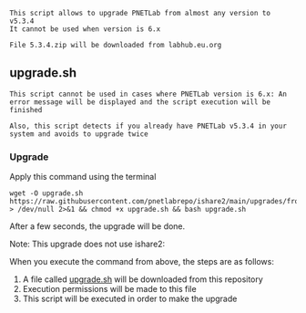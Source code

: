 ```linux
This script allows to upgrade PNETLab from almost any version to v5.3.4
It cannot be used when version is 6.x

File 5.3.4.zip will be downloaded from labhub.eu.org
```

## upgrade.sh

`This script cannot be used in cases where PNETLab version is 6.x: An error message will be displayed and the script execution will be finished`

`Also, this script detects if you already have PNETLab v5.3.4 in your system and avoids to upgrade twice`

### Upgrade

Apply this command using the terminal

```linux
wget -O upgrade.sh https://raw.githubusercontent.com/pnetlabrepo/ishare2/main/upgrades/from_any_to_5.3.4/upgrade.sh > /dev/null 2>&1 && chmod +x upgrade.sh && bash upgrade.sh
```

After a few seconds, the upgrade will be done.

Note: This upgrade does not use ishare2:

When you execute the command from above, the steps are as follows:

1) A file called [upgrade.sh](https://raw.githubusercontent.com/pnetlabrepo/ishare2/main/upgrades/from_any_to_5.3.4/upgrade.sh) will be downloaded from this repository
2) Execution permissions will be made to this file
3) This script will be executed in order to make the upgrade
